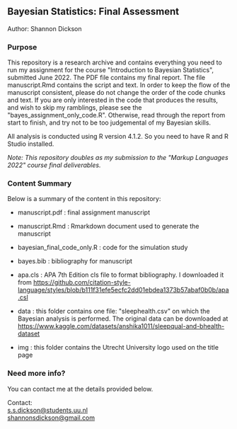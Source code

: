 ## Bayesian Statistics: Final Assessment

Author: Shannon Dickson

### Purpose

This repository is a research archive and contains everything you need to run my assignment for the course "Introduction to Bayesian Statistics",  submitted June 2022. 
The PDF file contains my final report. The file manuscript.Rmd contains the script and text.
In order to keep the flow of the manuscript consistent, please do not change the order of the code chunks and text. 
If you are only interested in the code that produces the results, and wish to skip my ramblings, please see the "bayes_assignment_only_code.R".
Otherwise, read through the report from start to finish, and try not to be too judgemental of my Bayesian skills.

All analysis is conducted using R version 4.1.2. So you need to have R and R Studio installed. 

*Note: This repository doubles as my submission to the "Markup Languages 2022" course final deliverables.*

### Content Summary

Below is a summary of the content in this repository:

- manuscript.pdf                 : final assignment manuscript

- manuscript.Rmd                 : Rmarkdown document used to generate the manuscript

- bayesian_final_code_only.R     : code for the simulation study
                     
- bayes.bib                      : bibliography for manuscript

- apa.cls                        : APA 7th Edition cls file to format bibliography.
                                   I downloaded it from https://github.com/citation-style-language/styles/blob/b111f31efe5ecfc2dd01ebdea1373b57abaf0b0b/apa.csl
                     
- data                           : this folder contains one file: "sleephealth.csv" on which the Bayesian analysis is performed.
                                   The original data can be downloaded at https://www.kaggle.com/datasets/anshika1011/sleepqual-and-bhealth-dataset

- img                            : this folder contains the Utrecht University logo used on the title page

### Need more info?

You can contact me at the details provided below. 

Contact: \
s.s.dickson@students.uu.nl \
shannonsdickson@gmail.com

